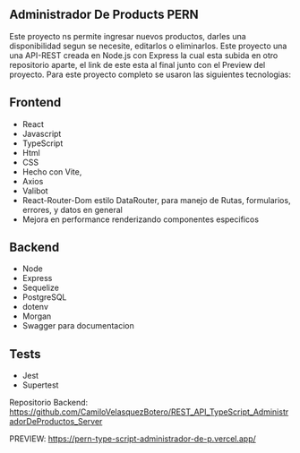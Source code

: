 ## Administrador De Products PERN

Este proyecto ns permite ingresar nuevos productos, darles una disponibilidad segun se necesite, editarlos o eliminarlos. Este proyecto una una API-REST creada en Node.js con Express la cual esta subida en otro repositorio aparte, el link de este esta al final junto con el Preview del proyecto. 
Para este proyecto completo se usaron las siguientes tecnologias:

  ## Frontend
  - React
  - Javascript
  - TypeScript
  - Html
  - CSS
  - Hecho con Vite,
  - Axios
  - Valibot
  - React-Router-Dom estilo DataRouter, para manejo de Rutas, formularios, errores, y datos en general
  - Mejora en performance renderizando componentes especificos
  ## Backend
  - Node
  - Express
  - Sequelize
  - PostgreSQL
  - dotenv
  - Morgan
  - Swagger para documentacion

  ## Tests
  - Jest
  - Supertest

Repositorio Backend: https://github.com/CamiloVelasquezBotero/REST_API_TypeScript_AdministradorDeProductos_Server

PREVIEW: https://pern-type-script-administrador-de-p.vercel.app/